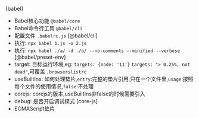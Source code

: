 [babel]
- Babel核心功能 `@babel/core`
- Babel命令行工具 `@babel/cli`
- 配置文件 `.babelrc.js`
[@babel/cli]
- 执行: `npx babel 1.js -o 2.js`
- 执行: `npx babel ./a/ -d ./b/ --no-comments --minified --verbose`
[@babel/preset-env]
- target: 目标运行环境,eg: `targets: {node: '11'}` `targets: "> 0.25%, not dead"`,可覆盖 `.browserslistrc`
- useBuiltIns: 如何处理垫片,`entry`:完整的垫片引用,只在一个文件里,`usage`:按照每个文件的使用情况,`false`:不处理
- corejs: corejs的版本,useBuiltIns非false的时候需要引入
- debug: 是否开启调试模式
[core-js]
- ECMAScript垫片